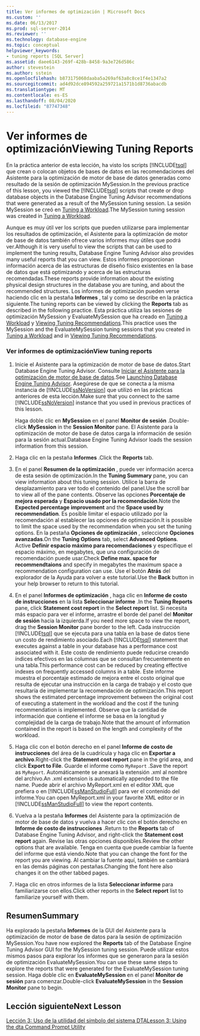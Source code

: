 ```yaml
---
title: Ver informes de optimización | Microsoft Docs
ms.custom: ''
ms.date: 06/13/2017
ms.prod: sql-server-2014
ms.reviewer: ''
ms.technology: database-engine
ms.topic: conceptual
helpviewer_keywords:
- tuning reports [SQL Server]
ms.assetid: daee6143-269f-428b-8458-9a3e726d586c
author: stevestein
ms.author: sstein
ms.openlocfilehash: b873175068daaba5a269af63a8c8ce1f4e1347a2
ms.sourcegitcommit: ad4d92dce894592a259721a1571b1d8736abacdb
ms.translationtype: MT
ms.contentlocale: es-ES
ms.lasthandoff: 08/04/2020
ms.locfileid: "87747348"
---
```

# <a name="viewing-tuning-reports"></a><span data-ttu-id="fb134-102">Ver informes de optimización</span><span class="sxs-lookup"><span data-stu-id="fb134-102">Viewing Tuning Reports</span></span>
  <span data-ttu-id="fb134-103">En la práctica anterior de esta lección, ha visto los scripts [!INCLUDE[tsql](../../includes/tsql-md.md)] que crean o colocan objetos de bases de datos en las recomendaciones del Asistente para la optimización de motor de base de datos generadas como resultado de la sesión de optimización MySession.</span><span class="sxs-lookup"><span data-stu-id="fb134-103">In the previous practice of this lesson, you viewed the [!INCLUDE[tsql](../../includes/tsql-md.md)] scripts that create or drop database objects in the Database Engine Tuning Advisor recommendations that were generated as a result of the MySession tuning session.</span></span> <span data-ttu-id="fb134-104">La sesión MySession se creó en [Tuning a Workload](lesson-1-1-tuning-a-workload.md).</span><span class="sxs-lookup"><span data-stu-id="fb134-104">The MySession tuning session was created in [Tuning a Workload](lesson-1-1-tuning-a-workload.md).</span></span>  
  
 <span data-ttu-id="fb134-105">Aunque es muy útil ver los scripts que pueden utilizarse para implementar los resultados de optimización, el Asistente para la optimización de motor de base de datos también ofrece varios informes muy útiles que podrá ver.</span><span class="sxs-lookup"><span data-stu-id="fb134-105">Although it is very useful to view the scripts that can be used to implement the tuning results, Database Engine Tuning Advisor also provides many useful reports that you can view.</span></span> <span data-ttu-id="fb134-106">Estos informes proporcionan información acerca de las estructuras de diseño físico existentes en la base de datos que está optimizando y acerca de las estructuras recomendadas.</span><span class="sxs-lookup"><span data-stu-id="fb134-106">These reports provide information about the existing physical design structures in the database you are tuning, and about the recommended structures.</span></span> <span data-ttu-id="fb134-107">Los informes de optimización pueden verse haciendo clic en la pestaña **Informes** , tal y como se describe en la práctica siguiente.</span><span class="sxs-lookup"><span data-stu-id="fb134-107">The tuning reports can be viewed by clicking the **Reports** tab as described in the following practice.</span></span> <span data-ttu-id="fb134-108">Esta práctica utiliza las sesiones de optimización MySession y EvaluateMySession que ha creado en [Tuning a Workload](lesson-1-1-tuning-a-workload.md) y [Viewing Tuning Recommendations](lesson-1-2-viewing-tuning-recommendations.md).</span><span class="sxs-lookup"><span data-stu-id="fb134-108">This practice uses the MySession and the EvaluateMySession tuning sessions that you created in [Tuning a Workload](lesson-1-1-tuning-a-workload.md) and in [Viewing Tuning Recommendations](lesson-1-2-viewing-tuning-recommendations.md).</span></span>  
  
### <a name="view-tuning-reports"></a><span data-ttu-id="fb134-109">Ver informes de optimización</span><span class="sxs-lookup"><span data-stu-id="fb134-109">View tuning reports</span></span>  
  
1.  <span data-ttu-id="fb134-110">Inicie el Asistente para la optimización de motor de base de datos.</span><span class="sxs-lookup"><span data-stu-id="fb134-110">Start Database Engine Tuning Advisor.</span></span> <span data-ttu-id="fb134-111">Consulte [Iniciar el Asistente para la optimización de motor de base de datos](../../relational-databases/performance/database-engine-tuning-advisor.md).</span><span class="sxs-lookup"><span data-stu-id="fb134-111">See [Launching Database Engine Tuning Advisor](../../relational-databases/performance/database-engine-tuning-advisor.md).</span></span> <span data-ttu-id="fb134-112">Asegúrese de que se conecta a la misma instancia de [!INCLUDE[ssNoVersion](../../includes/ssnoversion-md.md)] que utilizó en las prácticas anteriores de esta lección.</span><span class="sxs-lookup"><span data-stu-id="fb134-112">Make sure that you connect to the same [!INCLUDE[ssNoVersion](../../includes/ssnoversion-md.md)] instance that you used in previous practices of this lesson.</span></span>  
  
     <span data-ttu-id="fb134-113">Haga doble clic en **MySession** en el panel **Monitor de sesión** .</span><span class="sxs-lookup"><span data-stu-id="fb134-113">Double-click **MySession** in the **Session Monitor** pane.</span></span> <span data-ttu-id="fb134-114">El Asistente para la optimización de motor de base de datos carga la información de sesión para la sesión actual.</span><span class="sxs-lookup"><span data-stu-id="fb134-114">Database Engine Tuning Advisor loads the session information from this session.</span></span>  
  
2.  <span data-ttu-id="fb134-115">Haga clic en la pestaña **Informes** .</span><span class="sxs-lookup"><span data-stu-id="fb134-115">Click the **Reports** tab.</span></span>  
  
3.  <span data-ttu-id="fb134-116">En el panel **Resumen de la optimización** , puede ver información acerca de esta sesión de optimización.</span><span class="sxs-lookup"><span data-stu-id="fb134-116">In the **Tuning Summary** pane, you can view information about this tuning session.</span></span> <span data-ttu-id="fb134-117">Utilice la barra de desplazamiento para ver todo el contenido del panel.</span><span class="sxs-lookup"><span data-stu-id="fb134-117">Use the scroll bar to view all of the pane contents.</span></span> <span data-ttu-id="fb134-118">Observe las opciones **Porcentaje de mejora esperada** y **Espacio usado por la recomendación**.</span><span class="sxs-lookup"><span data-stu-id="fb134-118">Note the **Expected percentage improvement** and the **Space used by recommendation**.</span></span> <span data-ttu-id="fb134-119">Es posible limitar el espacio utilizado por la recomendación al establecer las opciones de optimización.</span><span class="sxs-lookup"><span data-stu-id="fb134-119">It is possible to limit the space used by the recommendation when you set the tuning options.</span></span> <span data-ttu-id="fb134-120">En la pestaña **Opciones de optimización** , seleccione **Opciones avanzadas**.</span><span class="sxs-lookup"><span data-stu-id="fb134-120">On the **Tuning Options** tab, select **Advanced Options**.</span></span> <span data-ttu-id="fb134-121">Active **Definir espacio máximo para recomendaciones** y especifique el espacio máximo, en megabytes, que una configuración de recomendación puede usar.</span><span class="sxs-lookup"><span data-stu-id="fb134-121">Check **Define max. space for recommendtaions** and specify in megabytes the maximum space a recommendation configuration can use.</span></span> <span data-ttu-id="fb134-122">Use el botón **Atrás** del explorador de la Ayuda para volver a este tutorial.</span><span class="sxs-lookup"><span data-stu-id="fb134-122">Use the **Back** button in your help browser to return to this tutorial.</span></span>  
  
4.  <span data-ttu-id="fb134-123">En el panel **Informes de optimización** , haga clic en **Informe de costo de instrucciones** en la lista **Seleccionar informe** .</span><span class="sxs-lookup"><span data-stu-id="fb134-123">In the **Tuning Reports** pane, click **Statement cost report** in the **Select report** list.</span></span> <span data-ttu-id="fb134-124">Si necesita más espacio para ver el informe, arrastre el borde del panel del **Monitor de sesión** hacia la izquierda.</span><span class="sxs-lookup"><span data-stu-id="fb134-124">If you need more space to view the report, drag the **Session Monitor** pane border to the left.</span></span> <span data-ttu-id="fb134-125">Cada instrucción [!INCLUDE[tsql](../../includes/tsql-md.md)] que se ejecuta para una tabla en la base de datos tiene un costo de rendimiento asociado.</span><span class="sxs-lookup"><span data-stu-id="fb134-125">Each [!INCLUDE[tsql](../../includes/tsql-md.md)] statement that executes against a table in your database has a performance cost associated with it.</span></span> <span data-ttu-id="fb134-126">Este costo de rendimiento puede reducirse creando índices efectivos en las columnas que se consultan frecuentemente en una tabla.</span><span class="sxs-lookup"><span data-stu-id="fb134-126">This performance cost can be reduced by creating effective indexes on frequently accessed columns in a table.</span></span> <span data-ttu-id="fb134-127">Este informe muestra el porcentaje estimado de mejora entre el costo original que resulta de ejecutar una instrucción en la carga de trabajo y el costo que resultaría de implementar la recomendación de optimización.</span><span class="sxs-lookup"><span data-stu-id="fb134-127">This report shows the estimated percentage improvement between the original cost of executing a statement in the workload and the cost if the tuning recommendation is implemented.</span></span> <span data-ttu-id="fb134-128">Observe que la cantidad de información que contiene el informe se basa en la longitud y complejidad de la carga de trabajo.</span><span class="sxs-lookup"><span data-stu-id="fb134-128">Note that the amount of information contained in the report is based on the length and complexity of the workload.</span></span>  
  
5.  <span data-ttu-id="fb134-129">Haga clic con el botón derecho en el panel **Informe de costo de instrucciones** del área de la cuadrícula y haga clic en **Exportar a archivo**.</span><span class="sxs-lookup"><span data-stu-id="fb134-129">Right-click the **Statement cost report** pane in the grid area, and click **Export to File**.</span></span> <span data-ttu-id="fb134-130">Guarde el informe como `MyReport` .</span><span class="sxs-lookup"><span data-stu-id="fb134-130">Save the report as `MyReport`.</span></span> <span data-ttu-id="fb134-131">Automáticamente se anexará la extensión .xml al nombre del archivo.</span><span class="sxs-lookup"><span data-stu-id="fb134-131">An .xml extension is automatically appended to the file name.</span></span> <span data-ttu-id="fb134-132">Puede abrir el archivo MyReport.xml en el editor XML que prefiera o en [!INCLUDE[ssManStudioFull](../../includes/ssmanstudiofull-md.md)] para ver el contenido del informe.</span><span class="sxs-lookup"><span data-stu-id="fb134-132">You can open MyReport.xml in your favorite XML editor or in [!INCLUDE[ssManStudioFull](../../includes/ssmanstudiofull-md.md)] to view the report contents.</span></span>  
  
6.  <span data-ttu-id="fb134-133">Vuelva a la pestaña **Informes** del Asistente para la optimización de motor de base de datos y vuelva a hacer clic con el botón derecho en **Informe de costo de instrucciones** .</span><span class="sxs-lookup"><span data-stu-id="fb134-133">Return to the **Reports** tab of Database Engine Tuning Advisor, and right-click the **Statement cost report** again.</span></span> <span data-ttu-id="fb134-134">Revise las otras opciones disponibles.</span><span class="sxs-lookup"><span data-stu-id="fb134-134">Review the other options that are available.</span></span> <span data-ttu-id="fb134-135">Tenga en cuenta que puede cambiar la fuente del informe que está viendo.</span><span class="sxs-lookup"><span data-stu-id="fb134-135">Note that you can change the font for the report you are viewing.</span></span> <span data-ttu-id="fb134-136">Al cambiar la fuente aquí, también se cambiará en las demás páginas con pestañas.</span><span class="sxs-lookup"><span data-stu-id="fb134-136">Changing the font here also changes it on the other tabbed pages.</span></span>  
  
7.  <span data-ttu-id="fb134-137">Haga clic en otros informes de la lista **Seleccionar informe** para familiarizarse con ellos.</span><span class="sxs-lookup"><span data-stu-id="fb134-137">Click other reports in the **Select report** list to familiarize yourself with them.</span></span>  
  
## <a name="summary"></a><span data-ttu-id="fb134-138">Resumen</span><span class="sxs-lookup"><span data-stu-id="fb134-138">Summary</span></span>  
 <span data-ttu-id="fb134-139">Ha explorado la pestaña **Informes** de la GUI del Asistente para la optimización de motor de base de datos para la sesión de optimización MySession.</span><span class="sxs-lookup"><span data-stu-id="fb134-139">You have now explored the **Reports** tab of the Database Engine Tuning Advisor GUI for the MySession tuning session.</span></span> <span data-ttu-id="fb134-140">Puede utilizar estos mismos pasos para explorar los informes que se generaron para la sesión de optimización EvaluateMySession.</span><span class="sxs-lookup"><span data-stu-id="fb134-140">You can use these same steps to explore the reports that were generated for the EvaluateMySession tuning session.</span></span> <span data-ttu-id="fb134-141">Haga doble clic en **EvaluateMySession** en el panel **Monitor de sesión** para comenzar.</span><span class="sxs-lookup"><span data-stu-id="fb134-141">Double-click **EvaluateMySession** in the **Session Monitor** pane to begin.</span></span>  
  
## <a name="next-lesson"></a><span data-ttu-id="fb134-142">Lección siguiente</span><span class="sxs-lookup"><span data-stu-id="fb134-142">Next Lesson</span></span>  
 [<span data-ttu-id="fb134-143">Lección 3: Uso de la utilidad del símbolo del sistema DTA</span><span class="sxs-lookup"><span data-stu-id="fb134-143">Lesson 3: Using the dta Command Prompt Utility</span></span>](lesson-3-using-the-dta-command-prompt-utility.md)  
  
  
